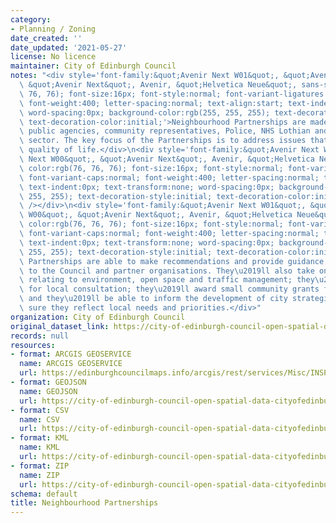 ```yaml
---
category:
- Planning / Zoning
date_created: ''
date_updated: '2021-05-27'
license: No licence
maintainer: City of Edinburgh Council
notes: "<div style='font-family:&quot;Avenir Next W01&quot;, &quot;Avenir Next W00&quot;,\
  \ &quot;Avenir Next&quot;, Avenir, &quot;Helvetica Neue&quot;, sans-serif; color:rgb(76,\
  \ 76, 76); font-size:16px; font-style:normal; font-variant-ligatures:normal; font-variant-caps:normal;\
  \ font-weight:400; letter-spacing:normal; text-align:start; text-indent:0px; text-transform:none;\
  \ word-spacing:0px; background-color:rgb(255, 255, 255); text-decoration-style:initial;\
  \ text-decoration-color:initial;'>Neighbourhood Partnerships are made up of councillors,\
  \ public agencies, community representatives, Police, NHS Lothian and the voluntary\
  \ sector. The key focus of the Partnerships is to address issues that affect local\
  \ quality of life.</div>\n<div style='font-family:&quot;Avenir Next W01&quot;, &quot;Avenir\
  \ Next W00&quot;, &quot;Avenir Next&quot;, Avenir, &quot;Helvetica Neue&quot;, sans-serif;\
  \ color:rgb(76, 76, 76); font-size:16px; font-style:normal; font-variant-ligatures:normal;\
  \ font-variant-caps:normal; font-weight:400; letter-spacing:normal; text-align:start;\
  \ text-indent:0px; text-transform:none; word-spacing:0px; background-color:rgb(255,\
  \ 255, 255); text-decoration-style:initial; text-decoration-color:initial;'><br\
  \ /></div>\n<div style='font-family:&quot;Avenir Next W01&quot;, &quot;Avenir Next\
  \ W00&quot;, &quot;Avenir Next&quot;, Avenir, &quot;Helvetica Neue&quot;, sans-serif;\
  \ color:rgb(76, 76, 76); font-size:16px; font-style:normal; font-variant-ligatures:normal;\
  \ font-variant-caps:normal; font-weight:400; letter-spacing:normal; text-align:start;\
  \ text-indent:0px; text-transform:none; word-spacing:0px; background-color:rgb(255,\
  \ 255, 255); text-decoration-style:initial; text-decoration-color:initial;'>The\
  \ Partnerships are able to make recommendations and provide guidance and direction\
  \ to the Council and partner organisations. They\u2019ll also take on decisions\
  \ relating to environment, open space and traffic management; they\u2019ll be responsible\
  \ for local consultation; they\u2019ll award small community grants for local projects,\
  \ and they\u2019ll be able to inform the development of city strategies \u2013 making\
  \ sure they reflect local needs and priorities.</div>"
organization: City of Edinburgh Council
original_dataset_link: https://city-of-edinburgh-council-open-spatial-data-cityofedinburgh.hub.arcgis.com/maps/41f8f78e6e3d4c83bc800876a1417c0b_26
records: null
resources:
- format: ARCGIS GEOSERVICE
  name: ARCGIS GEOSERVICE
  url: https://edinburghcouncilmaps.info/arcgis/rest/services/Misc/INSPIRE/MapServer/26
- format: GEOJSON
  name: GEOJSON
  url: https://city-of-edinburgh-council-open-spatial-data-cityofedinburgh.hub.arcgis.com/datasets/41f8f78e6e3d4c83bc800876a1417c0b_26.geojson?outSR=%7B%22latestWkid%22%3A27700%2C%22wkid%22%3A27700%7D
- format: CSV
  name: CSV
  url: https://city-of-edinburgh-council-open-spatial-data-cityofedinburgh.hub.arcgis.com/datasets/41f8f78e6e3d4c83bc800876a1417c0b_26.csv?outSR=%7B%22latestWkid%22%3A27700%2C%22wkid%22%3A27700%7D
- format: KML
  name: KML
  url: https://city-of-edinburgh-council-open-spatial-data-cityofedinburgh.hub.arcgis.com/datasets/41f8f78e6e3d4c83bc800876a1417c0b_26.kml?outSR=%7B%22latestWkid%22%3A27700%2C%22wkid%22%3A27700%7D
- format: ZIP
  name: ZIP
  url: https://city-of-edinburgh-council-open-spatial-data-cityofedinburgh.hub.arcgis.com/datasets/41f8f78e6e3d4c83bc800876a1417c0b_26.zip?outSR=%7B%22latestWkid%22%3A27700%2C%22wkid%22%3A27700%7D
schema: default
title: Neighbourhood Partnerships
---
```

